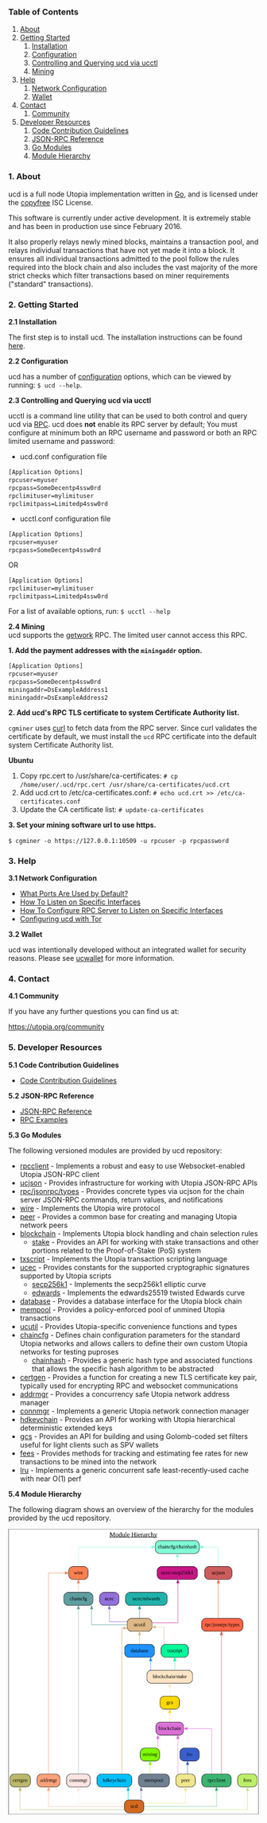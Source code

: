 ### Table of Contents
1. [About](#About)
2. [Getting Started](#GettingStarted)
    1. [Installation](#Installation)
    2. [Configuration](#Configuration)
    3. [Controlling and Querying ucd via ucctl](#ucctlConfig)
    4. [Mining](#Mining)
3. [Help](#Help)
    1. [Network Configuration](#NetworkConfig)
    2. [Wallet](#Wallet)
4. [Contact](#Contact)
    1. [Community](#ContactCommunity)
5. [Developer Resources](#DeveloperResources)
    1. [Code Contribution Guidelines](#ContributionGuidelines)
    2. [JSON-RPC Reference](#JSONRPCReference)
    3. [Go Modules](#GoModules)
    4. [Module Hierarchy](#ModuleHierarchy)

<a name="About" />

### 1. About

ucd is a full node Utopia implementation written in [Go](https://golang.org),
and is licensed under the [copyfree](http://www.copyfree.org) ISC License.

This software is currently under active development.  It is extremely stable and
has been in production use since February 2016.

It also properly relays newly mined blocks, maintains a transaction pool, and
relays individual transactions that have not yet made it into a block.  It
ensures all individual transactions admitted to the pool follow the rules
required into the block chain and also includes the vast majority of the more
strict checks which filter transactions based on miner requirements ("standard"
transactions).

<a name="GettingStarted" />

### 2. Getting Started

<a name="Installation" />

**2.1 Installation**<br />

The first step is to install ucd.  The installation instructions can be found
[here](https://github.com/UtopiaCoinOrg/ucd/tree/master/README.md#Installation).

<a name="Configuration" />

**2.2 Configuration**<br />

ucd has a number of [configuration](https://godoc.org/github.com/UtopiaCoinOrg/ucd)
options, which can be viewed by running: `$ ucd --help`.

<a name="ucctlConfig" />

**2.3 Controlling and Querying ucd via ucctl**<br />

ucctl is a command line utility that can be used to both control and query ucd
via [RPC](https://www.wikipedia.org/wiki/Remote_procedure_call).  ucd does
**not** enable its RPC server by default;  You must configure at minimum both an
RPC username and password or both an RPC limited username and password:

* ucd.conf configuration file
```
[Application Options]
rpcuser=myuser
rpcpass=SomeDecentp4ssw0rd
rpclimituser=mylimituser
rpclimitpass=Limitedp4ssw0rd
```
* ucctl.conf configuration file
```
[Application Options]
rpcuser=myuser
rpcpass=SomeDecentp4ssw0rd
```
OR
```
[Application Options]
rpclimituser=mylimituser
rpclimitpass=Limitedp4ssw0rd
```
For a list of available options, run: `$ ucctl --help`

<a name="Mining" />

**2.4 Mining**<br />
ucd supports the [getwork](https://github.com/UtopiaCoinOrg/ucd/tree/master/docs/json_rpc_api.mediawiki#getwork)
RPC.  The limited user cannot access this RPC.<br />

**1. Add the payment addresses with the `miningaddr` option.**<br />

```
[Application Options]
rpcuser=myuser
rpcpass=SomeDecentp4ssw0rd
miningaddr=DsExampleAddress1
miningaddr=DsExampleAddress2
```

**2. Add ucd's RPC TLS certificate to system Certificate Authority list.**<br />

`cgminer` uses [curl](https://curl.haxx.se/) to fetch data from the RPC server.
Since curl validates the certificate by default, we must install the `ucd` RPC
certificate into the default system Certificate Authority list.

**Ubuntu**<br />

1. Copy rpc.cert to /usr/share/ca-certificates: `# cp /home/user/.ucd/rpc.cert /usr/share/ca-certificates/ucd.crt`<br />
2. Add ucd.crt to /etc/ca-certificates.conf: `# echo ucd.crt >> /etc/ca-certificates.conf`<br />
3. Update the CA certificate list: `# update-ca-certificates`<br />

**3. Set your mining software url to use https.**<br />

`$ cgminer -o https://127.0.0.1:10509 -u rpcuser -p rpcpassword`

<a name="Help" />

### 3. Help

<a name="NetworkConfig" />

**3.1 Network Configuration**<br />
* [What Ports Are Used by Default?](https://github.com/UtopiaCoinOrg/ucd/tree/master/docs/default_ports.md)
* [How To Listen on Specific Interfaces](https://github.com/UtopiaCoinOrg/ucd/tree/master/docs/configure_peer_server_listen_interfaces.md)
* [How To Configure RPC Server to Listen on Specific Interfaces](https://github.com/UtopiaCoinOrg/ucd/tree/master/docs/configure_rpc_server_listen_interfaces.md)
* [Configuring ucd with Tor](https://github.com/UtopiaCoinOrg/ucd/tree/master/docs/configuring_tor.md)

<a name="Wallet" />

**3.2 Wallet**<br />

ucd was intentionally developed without an integrated wallet for security
reasons.  Please see [ucwallet](https://github.com/UtopiaCoinOrg/ucwallet) for more
information.

<a name="Contact" />

### 4. Contact

<a name="ContactCommunity" />

**4.1 Community**<br />

If you have any further questions you can find us at:

https://utopia.org/community

<a name="DeveloperResources" />

### 5. Developer Resources

<a name="ContributionGuidelines" />

**5.1 Code Contribution Guidelines**

* [Code Contribution Guidelines](https://github.com/UtopiaCoinOrg/ucd/tree/master/docs/code_contribution_guidelines.md)

<a name="JSONRPCReference" />

**5.2 JSON-RPC Reference**

* [JSON-RPC Reference](https://github.com/UtopiaCoinOrg/ucd/tree/master/docs/json_rpc_api.mediawiki)
* [RPC Examples](https://github.com/UtopiaCoinOrg/ucd/tree/master/docs/json_rpc_api.mediawiki#8-example-code)

<a name="GoModules" />

**5.3 Go Modules**

The following versioned modules are provided by ucd repository:

* [rpcclient](https://github.com/UtopiaCoinOrg/ucd/tree/master/rpcclient) - Implements
  a robust and easy to use Websocket-enabled Utopia JSON-RPC client
* [ucjson](https://github.com/UtopiaCoinOrg/ucd/tree/master/ucjson) - Provides
  infrastructure for working with Utopia JSON-RPC APIs
* [rpc/jsonrpc/types](https://github.com/UtopiaCoinOrg/ucd/tree/master/rpc/jsonrpc/types) -
  Provides concrete types via ucjson for the chain server JSON-RPC commands,
  return values, and notifications
* [wire](https://github.com/UtopiaCoinOrg/ucd/tree/master/wire) - Implements the
  Utopia wire protocol
* [peer](https://github.com/UtopiaCoinOrg/ucd/tree/master/peer) - Provides a common
  base for creating and managing Utopia network peers
* [blockchain](https://github.com/UtopiaCoinOrg/ucd/tree/master/blockchain) -
  Implements Utopia block handling and chain selection rules
  * [stake](https://github.com/UtopiaCoinOrg/ucd/tree/master/blockchain/stake) -
    Provides an API for working with stake transactions and other portions
    related to the Proof-of-Stake (PoS) system
* [txscript](https://github.com/UtopiaCoinOrg/ucd/tree/master/txscript) -
  Implements the Utopia transaction scripting language
* [ucec](https://github.com/UtopiaCoinOrg/ucd/tree/master/ucec) - Provides constants
  for the supported cryptographic signatures supported by Utopia scripts
  * [secp256k1](https://github.com/UtopiaCoinOrg/ucd/tree/master/ucec/secp256k1) -
    Implements the secp256k1 elliptic curve
  * [edwards](https://github.com/UtopiaCoinOrg/ucd/tree/master/ucec/edwards) -
    Implements the edwards25519 twisted Edwards curve
* [database](https://github.com/UtopiaCoinOrg/ucd/tree/master/database) -
  Provides a database interface for the Utopia block chain
* [mempool](https://github.com/UtopiaCoinOrg/ucd/tree/master/mempool) - Provides a
  policy-enforced pool of unmined Utopia transactions
* [ucutil](https://github.com/UtopiaCoinOrg/ucd/tree/master/ucutil) - Provides
  Utopia-specific convenience functions and types
* [chaincfg](https://github.com/UtopiaCoinOrg/ucd/tree/master/chaincfg) - Defines
  chain configuration parameters for the standard Utopia networks and allows
  callers to define their own custom Utopia networks for testing puproses
  * [chainhash](https://github.com/UtopiaCoinOrg/ucd/tree/master/chaincfg/chainhash) -
    Provides a generic hash type and associated functions that allows the
    specific hash algorithm to be abstracted
* [certgen](https://github.com/UtopiaCoinOrg/ucd/tree/master/certgen) - Provides a
  function for creating a new TLS certificate key pair, typically used for
  encrypting RPC and websocket communications
* [addrmgr](https://github.com/UtopiaCoinOrg/ucd/tree/master/addrmgr) - Provides a
  concurrency safe Utopia network address manager
* [connmgr](https://github.com/UtopiaCoinOrg/ucd/tree/master/connmgr) - Implements a
  generic Utopia network connection manager
* [hdkeychain](https://github.com/UtopiaCoinOrg/ucd/tree/master/hdkeychain) -
  Provides an API for working with  Utopia hierarchical deterministic extended
  keys
* [gcs](https://github.com/UtopiaCoinOrg/ucd/tree/master/gcs) - Provides an API for
  building and using Golomb-coded set filters useful for light clients such as
  SPV wallets
* [fees](https://github.com/UtopiaCoinOrg/ucd/tree/master/fees) - Provides methods for
  tracking and estimating fee rates for new transactions to be mined into the
  network
* [lru](https://github.com/UtopiaCoinOrg/ucd/tree/master/lru) - Implements a generic
  concurrent safe least-recently-used cache with near O(1) perf

<a name="ModuleHierarchy" />

**5.4 Module Hierarchy**

The following diagram shows an overview of the hierarchy for the modules
provided by the ucd repository.

![Module Hierarchy](./assets/module_hierarchy.svg)
